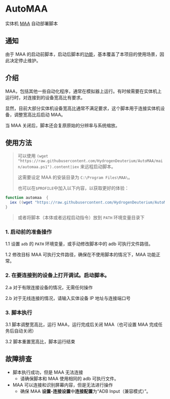 # AutoMAA

实体机 [MAA](https://github.com/MaaAssistantArknights/MaaAssistantArknights/) 自动部署脚本

## 通知

由于 MAA 的启动前脚本，启动后脚本的[功能](https://github.com/MaaAssistantArknights/MaaAssistantArknights/blob/dev/docs/1.3-%E6%A8%A1%E6%8B%9F%E5%99%A8%E6%94%AF%E6%8C%81.md#%E8%87%AA%E5%8A%A8%E5%8C%96%E6%9B%B4%E6%94%B9%E5%88%86%E8%BE%A8%E7%8E%87)，基本覆盖了本项目的使用场景，因此决定停止维护。

## 介绍

MAA，包括其他一些自动化程序，通常在模拟器上运行。有时候需要在实体机上运行时，对连接到的设备宽高比有要求。

显然，目前大部分实体机设备宽高比通常不满足要求，这个脚本用于连接实体机设备，调整宽高比后启动 MAA。

当 MAA 关闭后，脚本还会复原原始的分辨率与系统缩放。

## 使用方法

> 可以使用 `(wget "https://raw.githubusercontent.com/HydrogenDeuterium/AutoMAA/main/automaa.ps1").content|iex` 来远程启动脚本。
>
> 这需要设定 MAA 的安装目录为 `C:\Program Files\MAA\`。
>
> 也可以在`$PROFILE`中加入以下内容，以获取更好的体验：
```powershell
function automaa  {
  iex ((wget "https://raw.githubusercontent.com/HydrogenDeuterium/AutoMAA/main/automaa.ps1").content)
}
```
> 或者将脚本（本体或者远程启动指令）放到 `PATH` 环境变量目录下


### 1. 启动前的准备操作

  1.1 设置 `adb` 的 `PATH` 环境变量，或手动修改脚本中的 adb 可执行文件路径。
  
  1.2 修改目标 MAA 可执行文件路径，确保在不使用脚本的情况下，MAA 功能正常。
  
### 2. 在要连接到的设备上打开调试。启动脚本。

  2.a 对于有限连接设备的情况，无需任何操作
  
  2.b 对于无线连接的情况，请输入实体设备 IP 地址与连接端口号
  
### 3. 脚本执行

  3.1 脚本调整宽高比，运行 MAA，运行完成后关闭 MAA（也可设置 MAA 完成任务后自动关闭）
  
  3.2 脚本重置宽高比，脚本运行结束

## 故障排查

- 脚本执行成功，但是 MAA 无法连接
  - 请确保脚本和 MAA 使用相同的 adb 可执行文件。
- MAA 可以连接和识别屏幕内容，但是无法进行操作
  - 确保 MAA **设置-连接设置**中**连接配置**为“ADB Input（兼容模式）”。
